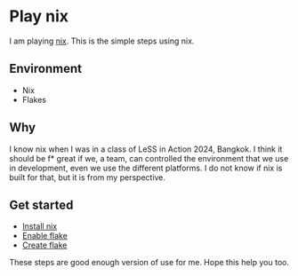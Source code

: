 # Play nix

I am playing [nix](https://nixos.org/). This is the simple steps using nix.

## Environment

* Nix
* Flakes

## Why

I know nix when I was in a class of LeSS in Action 2024, Bangkok. I think it should be f* great if we, a team, can controlled the environment that we use in development, even we use the different platforms. I do not know if nix is built for that, but it is from my perspective.

## Get started

* [Install nix](./install_nix.md)
* [Enable flake](./enable_flake.md)
* [Create flake](./create_flake.md)

These steps are good enough version of use for me. Hope this help you too.